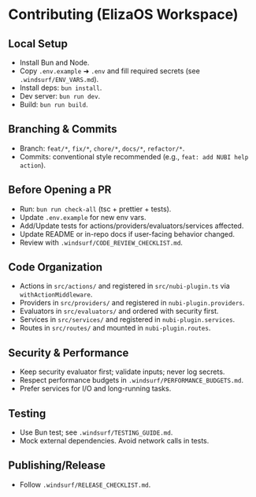 # Contributing (ElizaOS Workspace)

## Local Setup
- Install Bun and Node.
- Copy `.env.example` ➜ `.env` and fill required secrets (see `.windsurf/ENV_VARS.md`).
- Install deps: `bun install`.
- Dev server: `bun run dev`.
- Build: `bun run build`.

## Branching & Commits
- Branch: `feat/*`, `fix/*`, `chore/*`, `docs/*`, `refactor/*`.
- Commits: conventional style recommended (e.g., `feat: add NUBI help action`).

## Before Opening a PR
- Run: `bun run check-all` (tsc + prettier + tests).
- Update `.env.example` for new env vars.
- Add/Update tests for actions/providers/evaluators/services affected.
- Update README or in-repo docs if user-facing behavior changed.
- Review with `.windsurf/CODE_REVIEW_CHECKLIST.md`.

## Code Organization
- Actions in `src/actions/` and registered in `src/nubi-plugin.ts` via `withActionMiddleware`.
- Providers in `src/providers/` and registered in `nubi-plugin.providers`.
- Evaluators in `src/evaluators/` and ordered with security first.
- Services in `src/services/` and registered in `nubi-plugin.services`.
- Routes in `src/routes/` and mounted in `nubi-plugin.routes`.

## Security & Performance
- Keep security evaluator first; validate inputs; never log secrets.
- Respect performance budgets in `.windsurf/PERFORMANCE_BUDGETS.md`.
- Prefer services for I/O and long-running tasks.

## Testing
- Use Bun test; see `.windsurf/TESTING_GUIDE.md`.
- Mock external dependencies. Avoid network calls in tests.

## Publishing/Release
- Follow `.windsurf/RELEASE_CHECKLIST.md`.
